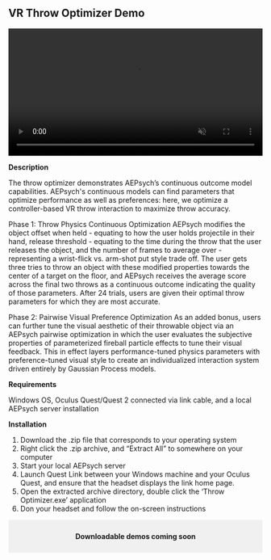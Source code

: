 ## VR Throw Optimizer Demo

<video controls muted style="width: 100%;">
  <source src="https://github.com/facebookresearch/aepsych/assets/80999718/a62f7fef-bb0f-4624-891f-7c49164a8e2a" type="video/mp4" alt="Throw Optimizer Demo">
  Your browser does not support the video tag.
</video>

**Description**

The throw optimizer demonstrates AEPsych’s continuous outcome model capabilities. AEPsych's continuous models can find parameters that optimize performance as well as preferences: here, we optimize a controller-based VR throw interaction to maximize throw accuracy.

Phase 1: Throw Physics Continuous Optimization
AEPsych modifies the object offset when held - equating to how the user holds projectile in their hand, release threshold - equating to the time during the throw that the user releases the object, and the number of frames to average over - representing a wrist-flick vs. arm-shot put style trade off. The user gets three tries to throw an object with these modified properties towards the center of a target on the floor, and AEPsych receives the average score across the final two throws as a continuous outcome indicating the quality of those parameters. After 24 trials, users are given their optimal throw parameters for which they are most accurate.

Phase 2: Pairwise Visual Preference Optimization
As an added bonus, users can further tune the visual aesthetic of their throwable object via an AEPsych pairwise optimization in which the user evaluates the subjective properties of parameterized fireball particle effects to tune their visual feedback. This in effect layers performance-tuned physics parameters with preference-tuned visual style to create an individualized interaction system driven entirely by Gaussian Process models.

**Requirements**

Windows OS, Oculus Quest/Quest 2 connected via link cable, and a local AEPsych server installation

**Installation**
1.  Download the .zip file that corresponds to your operating system
2.  Right click the .zip archive, and “Extract All” to somewhere on your computer
3.  Start your local AEPsych server
4.  Launch Quest Link between your Windows machine and your Oculus Quest, and ensure that the headset displays the link home page.
5.  Open the extracted archive directory, double click the ‘Throw Optimizer.exe’ application
6.  Don your headset and follow the on-screen instructions

<div className="banner" style="background-color: #f0f0f0; padding: 10px;">
   <p style="font-weight: bold; text-align: center;">Downloadable demos coming soon</p>
</div>
